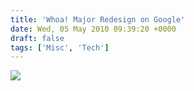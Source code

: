 ```yaml
---
title: 'Whoa! Major Redesign on Google'
date: Wed, 05 May 2010 09:39:20 +0000
draft: false
tags: ['Misc', 'Tech']
---
```


![](/img/google-redesign.jpg)